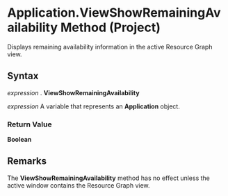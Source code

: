 
# Application.ViewShowRemainingAvailability Method (Project)

Displays remaining availability information in the active Resource Graph view.


## Syntax

 _expression_ . **ViewShowRemainingAvailability**

 _expression_ A variable that represents an **Application** object.


### Return Value

 **Boolean**


## Remarks

The  **ViewShowRemainingAvailability** method has no effect unless the active window contains the Resource Graph view.

